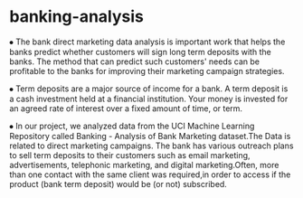 # banking-analysis


⦁	The bank direct marketing data analysis is important work that helps the banks predict whether customers will sign long term deposits with the banks. The method that can predict such customers' needs can be profitable to the banks for improving their marketing campaign strategies.

⦁	Term deposits are a major source of income for a bank. A term deposit is a cash investment held at a financial institution. Your money is invested for an agreed rate of interest over a fixed amount of time, or term. 

⦁	In our project, we analyzed data from the UCI Machine Learning Repository called Banking - Analysis of Bank Marketing dataset.The Data is related to direct marketing  campaigns. The bank has various outreach plans to sell term deposits to their customers such as email marketing, advertisements, telephonic marketing, and digital marketing.Often, more than one contact with the same client was required,in order to access if the product (bank term deposit) would be (or not) subscribed. 
